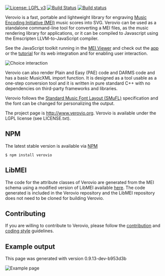 [![License: LGPL v3](https://img.shields.io/badge/License-LGPL%20v3-blue.svg)](https://www.gnu.org/licenses/lgpl-3.0)
[![Build Status](https://travis-ci.org/rism-ch/verovio.svg?branch=develop)](https://travis-ci.org/rism-ch/verovio)
[![Build status](https://ci.appveyor.com/api/projects/status/121cxhmtwurxffh0?svg=true)](https://ci.appveyor.com/project/LaurentPugin/verovio-r1t6l)

Verovio is a fast, portable and lightweight library for engraving [Music Encoding Initiative (MEI)](http://www.music-encoding.org) music scores into SVG. Verovio can be used as a standalone command-line tool for converting a MEI files, as the music rendering library for applications, or it can be compiled to Javascript using the Emscripten LLVM-to-JavaScript compiler.

See the JavaScript toolkit running in the [MEI Viewer](http://www.verovio.org/mei-viewer.xhtml) and check out the [app](http://www.verovio.org/app.html) or the [tutorial](http://www.verovio.org/tutorial.xhtml) for its web integration and for enabling user interaction.

![Choice interaction](https://raw.githubusercontent.com/rism-ch/verovio/gh-pages/movies/reflow.gif)

Verovio can also render Plain and Easy (PAE) code and DARMS code and has a basic MusicXML import function. It is designed as a tool usable as a one-step conversion tool and it is written in pure standard C++ with no dependencies on third-party frameworks and libraries.

Verovio follows the [Standard Music Font Layout (SMuFL)](http://www.smufl.org) specification and the font can be changed for personalizing the output.

The project page is http://www.verovio.org. Verovio is available under the LGPL license (see LICENSE.txt).


NPM
---

The latest stable version is available via [NPM](https://www.npmjs.com/package/verovio)

    $ npm install verovio

LibMEI
------

The code for the attribute classes of Verovio are generated from the MEI schema using a modified version of LibMEI available [here](https://github.com/rism-ch/libmei). The code generated is included in the Verovio repository and the LibMEI repository does not need to be cloned for building Verovio.

Contributing
------------

If you are willing to contribute to Verovio, please follow the [contribution](doc/contributing.md) and [coding style](doc/guidelines.md) guidelines.

Example output
--------------

This page was generated with version 0.9.13-dev-b953d3b

![Example page](https://raw.githubusercontent.com/rism-ch/verovio/gh-pages/images/verovio-exp-0.9.13-dev.png)
